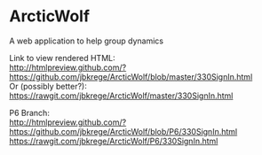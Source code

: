 # ArcticWolf
A web application to help group dynamics     
     
Link to view rendered HTML:     
http://htmlpreview.github.com/?https://github.com/jbkrege/ArcticWolf/blob/master/330SignIn.html     
Or (possibly better?):     
https://rawgit.com/jbkrege/ArcticWolf/master/330SignIn.html     
     
P6 Branch:      
http://htmlpreview.github.com/?https://github.com/jbkrege/ArcticWolf/blob/P6/330SignIn.html     
https://rawgit.com/jbkrege/ArcticWolf/P6/330SignIn.html      
